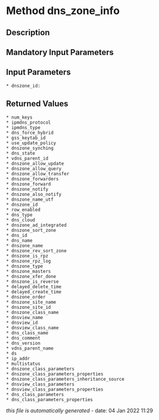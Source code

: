 # Method dns_zone_info

## Description
	

## Mandatory Input Parameters

## Input Parameters
	* dnszone_id:

## Returned Values
	* num_keys
	* ipmdns_protocol
	* ipmdns_type
	* dns_force_hybrid
	* gss_keytab_id
	* use_update_policy
	* dnszone_synching
	* dns_state
	* vdns_parent_id
	* dnszone_allow_update
	* dnszone_allow_query
	* dnszone_allow_transfer
	* dnszone_forwarders
	* dnszone_forward
	* dnszone_notify
	* dnszone_also_notify
	* dnszone_name_utf
	* dnszone_id
	* row_enabled
	* dns_type
	* dns_cloud
	* dnszone_ad_integrated
	* dnszone_sort_zone
	* dns_id
	* dns_name
	* dnszone_name
	* dnszone_rev_sort_zone
	* dnszone_is_rpz
	* dnszone_rpz_log
	* dnszone_type
	* dnszone_masters
	* dnszone_xfer_done
	* dnszone_is_reverse
	* delayed_delete_time
	* delayed_create_time
	* dnszone_order
	* dnszone_site_name
	* dnszone_site_id
	* dnszone_class_name
	* dnsview_name
	* dnsview_id
	* dnsview_class_name
	* dns_class_name
	* dns_comment
	* dns_version
	* vdns_parent_name
	* ds
	* ip_addr
	* multistatus
	* dnszone_class_parameters
	* dnszone_class_parameters_properties
	* dnszone_class_parameters_inheritance_source
	* dnsview_class_parameters
	* dnsview_class_parameters_properties
	* dns_class_parameters
	* dns_class_parameters_properties


*this file is automatically generated* - date: 04 Jan 2022 11:29